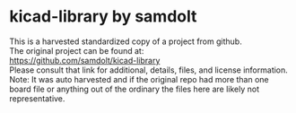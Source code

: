 
# kicad-library by samdolt  
This is a harvested standardized copy of a project from github.  
The original project can be found at:  
https://github.com/samdolt/kicad-library  
Please consult that link for additional, details, files, and license information.  
Note: It was auto harvested and if the original repo had more than one board file or anything out of the ordinary the files here are likely not representative.  
    